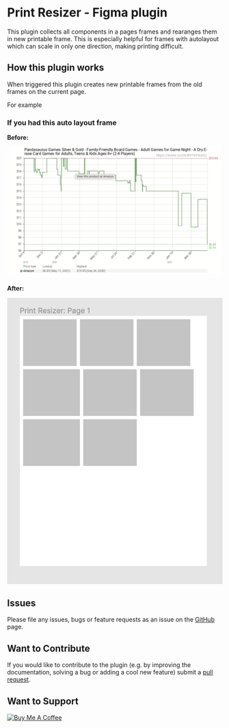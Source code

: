 # Print Resizer - Figma plugin

This plugin collects all components in a pages frames and rearanges them in new printable frame. This is especially helpful for 
frames with autolayout which can scale in only one direction, making printing difficult.

## How this plugin works

When triggered this plugin creates new printable frames from the old frames on the current page.

For example

### If you had this auto layout frame

**Before:** 

![small before](images/layout.png?raw=true) 

**After:** 

![small after](images/resized.png?raw=true)


## Issues

Please file any issues, bugs or feature requests as an issue on the [GitHub](https://github.com/anovis/print-resizer/issues) page.


## Want to Contribute

If you would like to contribute to the plugin (e.g. by improving the documentation, solving a bug or adding a cool new feature) submit a [pull request](https://github.com/anovis/print-resizer/pulls).

## Want to Support

<!-- markdownlint-disable MD033 -->
<a href="https://www.buymeacoffee.com/austennovis" target="_blank"><img src="https://cdn.buymeacoffee.com/buttons/default-blue.png" alt="Buy Me A Coffee" height="41" width="174"></a>
<!-- markdownlint-disable MD033 -->